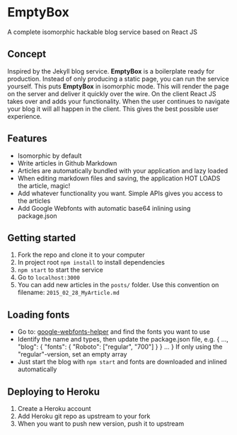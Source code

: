# EmptyBox
A complete isomorphic hackable blog service based on React JS

## Concept
Inspired by the Jekyll blog service. **EmptyBox** is a boilerplate ready for production. Instead of only producing a static page, you can run the service yourself. This puts **EmptyBox** in isomorphic mode. This will render the page on the server and deliver it quickly over the wire. On the client React JS takes over and adds your functionality. When the user continues to navigate your blog it will all happen in the client. This gives the best possible user experience.

## Features
- Isomorphic by default
- Write articles in Github Markdown
- Articles are automatically bundled with your application and lazy loaded
- When editing markdown files and saving, the application HOT LOADS the article, magic!
- Add whatever functionality you want. Simple APIs gives you access to the articles
- Add Google Webfonts with automatic base64 inlining using package.json

## Getting started
1. Fork the repo and clone it to your computer
2. In project root `npm install` to install dependencies
3. `npm start` to start the service
4. Go to `localhost:3000`
5. You can add new articles in the `posts/` folder. Use this convention on filename: `2015_02_28_MyArticle.md`

## Loading fonts
- Go to: [google-webfonts-helper](https://google-webfonts-helper.herokuapp.com) and find the fonts you want to use
- Identify the name and types, then update the package.json file, e.g.
{
  ...,
  "blog": {
    "fonts": {
      "Roboto": ["regular", "700"]
    }
  }
  ...
}
If only using the "regular"-version, set an empty array
- Just start the blog with `npm start` and fonts are downloaded and inlined automatically

## Deploying to Heroku
1. Create a Heroku account
2. Add Heroku git repo as upstream to your fork
3. When you want to push new version, push it to upstream

